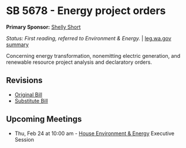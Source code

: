 # SB 5678 - Energy project orders
**Primary Sponsor:** [Shelly Short](/person/leg/shelly.short.md)

*Status: First reading, referred to Environment & Energy.* | [leg.wa.gov summary](https://app.leg.wa.gov/billsummary?BillNumber=5678&Year=2021)

Concerning energy transformation, nonemitting electric generation, and renewable resource project analysis and declaratory orders.

## Revisions
* [Original Bill](1/)
* [Substitute Bill](S/)

## Upcoming Meetings
* Thu, Feb 24 at 10:00 am - [House Environment & Energy](/house/2021-22/ENVI/) Executive Session